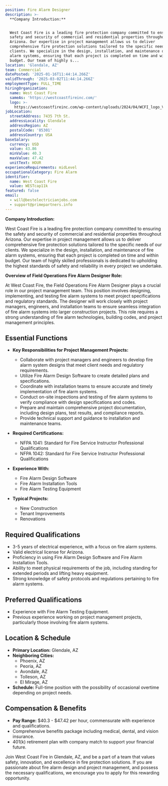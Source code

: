 ```yaml
---
position: Fire Alarm Designer
description: >-
  **Company Introduction:**


  West Coast Fire is a leading fire protection company committed to ensuring the
  safety and security of commercial and residential properties throughout
  Arizona. Our expertise in project management allows us to deliver
  comprehensive fire protection solutions tailored to the specific needs of our
  clients. We specialize in the design, installation, and maintenance of fire
  alarm systems, ensuring that each project is completed on time and within
  budget. Our team of highly s...
location: 'Glendale, AZ'
team: Commercial
datePosted: '2025-01-16T11:44:14.266Z'
validThrough: '2025-03-02T11:44:14.266Z'
employmentType: FULL_TIME
hiringOrganization:
  name: West Coast Fire
  sameAs: 'https://westcoastfireinc.com/'
  logo: >-
    https://westcoastfireinc.com/wp-content/uploads/2024/04/WCFI_logo_V1_Transparent-1-800x294.png
jobLocation:
  streetAddress: 7435 7th St.
  addressLocality: Glendale
  addressRegion: AZ
  postalCode: '85301'
  addressCountry: USA
baseSalary:
  currency: USD
  value: 43.86
  minValue: 40.3
  maxValue: 47.42
  unitText: HOUR
experienceRequirements: midLevel
occupationalCategory: Fire Alarm
identifier:
  name: West Coast Fire
  value: WESTcap11k
featured: false
email:
  - will@bestelectricianjobs.com
  - support@primepartners.info
---
```




**Company Introduction:**

West Coast Fire is a leading fire protection company committed to ensuring the safety and security of commercial and residential properties throughout Arizona. Our expertise in project management allows us to deliver comprehensive fire protection solutions tailored to the specific needs of our clients. We specialize in the design, installation, and maintenance of fire alarm systems, ensuring that each project is completed on time and within budget. Our team of highly skilled professionals is dedicated to upholding the highest standards of safety and reliability in every project we undertake.

**Overview of Field Operations Fire Alarm Designer Role:**

At West Coast Fire, the Field Operations Fire Alarm Designer plays a crucial role in our project management team. This position involves designing, implementing, and testing fire alarm systems to meet project specifications and regulatory standards. The designer will work closely with project managers, engineers, and installation teams to ensure seamless integration of fire alarm systems into larger construction projects. This role requires a strong understanding of fire alarm technologies, building codes, and project management principles.

## Essential Functions

- **Key Responsibilities for Project Management Projects:**
  - Collaborate with project managers and engineers to develop fire alarm system designs that meet client needs and regulatory requirements.
  - Utilize Fire Alarm Design Software to create detailed plans and specifications.
  - Coordinate with installation teams to ensure accurate and timely implementation of fire alarm systems.
  - Conduct on-site inspections and testing of fire alarm systems to verify compliance with design specifications and codes.
  - Prepare and maintain comprehensive project documentation, including design plans, test results, and compliance reports.
  - Provide technical support and guidance to installation and maintenance teams.

- **Required Certifications:**
  - NFPA 1041: Standard for Fire Service Instructor Professional Qualifications
  - NFPA 1042: Standard for Fire Service Instructor Professional Qualifications

- **Experience With:**
  - Fire Alarm Design Software
  - Fire Alarm Installation Tools
  - Fire Alarm Testing Equipment

- **Typical Projects:**
  - New Construction
  - Tenant Improvements
  - Renovations

## Required Qualifications

- 3-5 years of electrical experience, with a focus on fire alarm systems.
- Valid electrical license for Arizona.
- Proficiency in using Fire Alarm Design Software and Fire Alarm Installation Tools.
- Ability to meet physical requirements of the job, including standing for extended periods and lifting heavy equipment.
- Strong knowledge of safety protocols and regulations pertaining to fire alarm systems.

## Preferred Qualifications

- Experience with Fire Alarm Testing Equipment.
- Previous experience working on project management projects, particularly those involving fire alarm systems.

## Location & Schedule

- **Primary Location:** Glendale, AZ
- **Neighboring Cities:**
  - Phoenix, AZ
  - Peoria, AZ
  - Avondale, AZ
  - Tolleson, AZ
  - El Mirage, AZ
- **Schedule:** Full-time position with the possibility of occasional overtime depending on project needs.

## Compensation & Benefits

- **Pay Range:** $40.3 - $47.42 per hour, commensurate with experience and qualifications.
- Comprehensive benefits package including medical, dental, and vision insurance.
- 401(k) retirement plan with company match to support your financial future.

Join West Coast Fire in Glendale, AZ, and be a part of a team that values safety, innovation, and excellence in fire protection solutions. If you are passionate about fire alarm design and project management, and possess the necessary qualifications, we encourage you to apply for this rewarding opportunity.
